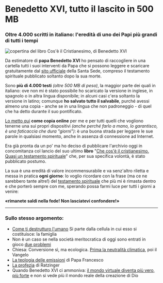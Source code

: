 # Benedetto XVI, tutto il lascito in 500 MB

### Oltre 4.000 scritti in italiano: l'eredità di uno dei Papi più grandi di tutti i tempi

![copertina del libro Cos'è il Cristianesimo, di Benedetto XVI](benedetto-xvi-cristianesimo.jpeg)

Da estimatore di **papa Benedetto XVI** ho pensato di raccogliere in una cartella tutti i suoi interventi da Papa che si possono leggere e scaricare gratuitamente dal [sito ufficiale](https://www.vatican.va/content/benedict-xvi/it.html) della Santa Sede, compreso il testamento spirituale pubblicato soltanto dopo la sua morte.

Sono **più di 4.000 testi** *(oltre 500 MB di peso)*, la maggior parte dei quali in italiano: ove non mi è stato possibile ho scaricato la versione in inglese, in spagnolo o in altra lingua disponibile; in alcuni casi c'era soltanto la versione in latino; comunque **ho salvato tutto il salvabile**, purché avessi almeno una copia - anche se in una lingua che non padroneggio - di quel che ha detto durante il suo pontificato.

[Lo metto qui](https://t.me/yuridiprodo/29) **come copia online** per me e per tutti quelli che vogliono tenerne una sui propri dispositivi *(anche perché farlo a mano, lo garantisco, è una faticaccia che dura "giorni")*: è una buona strada per leggere le sue parole in qualsiasi momento, anche in assenza di connessione ad Internet.

Era già pronta da un po' ma ho deciso di pubblicare l'archivio oggi in concomitanza col lancio del suo ultimo **libro** "[Che cos'è il cristianesimo. Quasi un testamento spirituale](https://amzn.to/3WlUIPm)" che, per sua specifica volontà, è stato pubblicato postumo.

La sua è una eredità di valore incommensurabile e va senz'altro riletta e messa in pratica **ogni giorno**: lo voglio ricordare con la frase (ma ce ne sarebbero tante altre!) del [testamento spirituale](https://www.vatican.va/content/benedict-xvi/it/elezione/documents/testamento-spirituale-bxvi.html) che più mi è rimasta dentro e che porterò sempre con me, sperando possa farmi luce per tutti i giorni a venire:

**«rimanete saldi nella fede! Non lasciatevi confondere!»**

---
### Sullo stesso argomento:
- [Come ti destrutturo l'umano](/articles/2024-02-17-famiglia-una-ideologia.html) Si parte dalla cellula in cui esso si costituisce: la famiglia
- Non è un caso se nella società meritocratica di oggi sono entrati in gioco [due problemi](/articles/2024-02-14-siate-efficienti.html)
- Chiesa: Conversione sì, ma ecologica. [Prima la neutralità climatica](/articles/2023-12-14-chiesa-conversione-ecologica.html), poi il Vangelo
- [La teologia delle emissioni](/articles/2023-10-20-teologia-delle-emissioni.html) di Papa Francesco
- [La profezia](/articles/2024-02-01-profezia-ratzinger.html) di Ratzinger
- Quando Benedetto XVI ci ammoniva: [il mondo virtuale diventa più vero, più forte](/articles/2023-08-01-non-conformatevi-al-mondo.html) e non si vede più il mondo reale della creazione di Dio